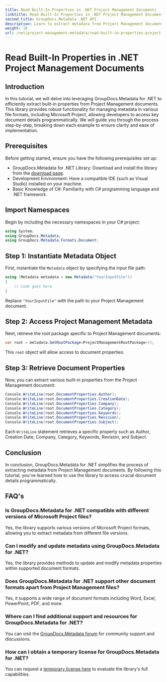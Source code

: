 ```yaml
---
title: Read Built-In Properties in .NET Project Management Documents
linktitle: Read Built-In Properties in .NET Project Management Documents
second_title: GroupDocs.Metadata .NET API
description: Learn to extract metadata from Project Management documents using GroupDocs.Metadata for .NET. Enhance your document processing capabilities.
weight: 10
url: /net/project-management-metadata/read-built-in-properties-project-management-documents/
---
```


# Read Built-In Properties in .NET Project Management Documents

## Introduction
In this tutorial, we will delve into leveraging GroupDocs.Metadata for .NET to efficiently extract built-in properties from Project Management documents. This library provides robust functionality for managing metadata in various file formats, including Microsoft Project, allowing developers to access key document details programmatically. We will guide you through the process step-by-step, breaking down each example to ensure clarity and ease of implementation.
## Prerequisites
Before getting started, ensure you have the following prerequisites set up:
- GroupDocs.Metadata for .NET Library: Download and install the library from the [download page](https://releases.groupdocs.com/metadata/net/).
- Development Environment: Have a compatible IDE (such as Visual Studio) installed on your machine.
- Basic Knowledge of C#: Familiarity with C# programming language and .NET framework.

## Import Namespaces
Begin by including the necessary namespaces in your C# project:
```csharp
using System;
using GroupDocs.Metadata;
using GroupDocs.Metadata.Formats.Document;
```
## Step 1: Instantiate Metadata Object
First, instantiate the `Metadata` object by specifying the input file path:
```csharp
using (Metadata metadata = new Metadata("YourInputFile"))
{
    // Code goes here
}
```
Replace `"YourInputFile"` with the path to your Project Management document.
## Step 2: Access Project Management Metadata
Next, retrieve the root package specific to Project Management documents:
```csharp
var root = metadata.GetRootPackage<ProjectManagementRootPackage>();
```
This `root` object will allow access to document properties.
## Step 3: Retrieve Document Properties
Now, you can extract various built-in properties from the Project Management document:
```csharp
Console.WriteLine(root.DocumentProperties.Author);
Console.WriteLine(root.DocumentProperties.CreationDate);
Console.WriteLine(root.DocumentProperties.Company);
Console.WriteLine(root.DocumentProperties.Category);
Console.WriteLine(root.DocumentProperties.Keywords);
Console.WriteLine(root.DocumentProperties.Revision);
Console.WriteLine(root.DocumentProperties.Subject);
```
Each `WriteLine` statement retrieves a specific property such as Author, Creation Date, Company, Category, Keywords, Revision, and Subject.

## Conclusion
In conclusion, GroupDocs.Metadata for .NET simplifies the process of extracting metadata from Project Management documents. By following this tutorial, you've learned how to use the library to access crucial document details programmatically.

## FAQ's
### Is GroupDocs.Metadata for .NET compatible with different versions of Microsoft Project files?
Yes, the library supports various versions of Microsoft Project formats, allowing you to extract metadata from different file versions.
### Can I modify and update metadata using GroupDocs.Metadata for .NET?
Yes, the library provides methods to update and modify metadata properties within supported document formats.
### Does GroupDocs.Metadata for .NET support other document formats apart from Project Management files?
Yes, it supports a wide range of document formats including Word, Excel, PowerPoint, PDF, and more.
### Where can I find additional support and resources for GroupDocs.Metadata for .NET?
You can visit the [GroupDocs.Metadata forum](https://forum.groupdocs.com/c/metadata/14) for community support and discussions.
### How can I obtain a temporary license for GroupDocs.Metadata for .NET?
You can request a [temporary license here](https://purchase.groupdocs.com/temporary-license/) to evaluate the library's full capabilities.
